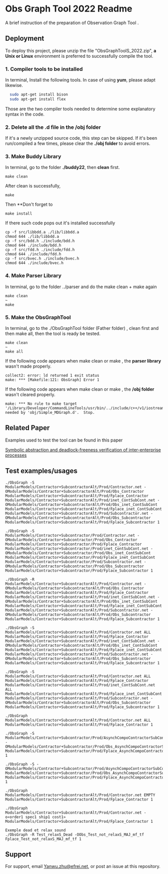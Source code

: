 
# Obs Graph Tool 2022 Readme 

A brief instruction of the preparation of Observation Graph Tool .


## Deployment

To deploy this project, please unzip the file "ObsGraphToolS_2022.zip", **a Unix or Linux** environment is preferred to successfully compile the tool.

### 1. Compiler tools to be installed

In terminal, Install the following tools. In case of using **yum**, please adapt likewise.

```bash
  sudo apt-get install bison
  sudo apt-get install flex
```

Those are the two compiler tools needed to determine some explanatory syntax in the code.

### 2. Delete all the .d file in the /obj folder

If it's a newly unzipped source code, this step can be skipped. 
If it's been run/compiled a few times, please clear the **./obj folder** to avoid errors.

### 3. Make Buddy Library

In terminal, go to the folder **./buddy22**, then **clean** first. 
```
make clean
```
After clean is successfully, 
```
make
```
Then **Don't forget to
``` 
make install
```
If there such code pops out it's installed successfully
```
cp -f src/libbdd.a ./lib/libbdd.a
chmod 644 ./lib/libbdd.a
cp -f src/bdd.h ./include/bdd.h
chmod 644 ./include/bdd.h
cp -f src/fdd.h ./include/fdd.h
chmod 644 ./include/fdd.h
cp -f src/bvec.h ./include/bvec.h
chmod 644 ./include/bvec.h
```

### 4. Make Parser Library
In terminal, go to the folder ../parser and do the make clean + make again
```
make clean
~
make 
```

### 5. Make the ObsGraphTool

In terminal, go to the ./ObsGraphTool folder (Father folder) , clean first and then make all, then the tool is ready be tested.
```
make clean
~
make all
```

If the following code appears when make clean or make , the **parser library** wasn't made properly.
```
collect2: error: ld returned 1 exit status
make: *** [Makefile:121: ObsGraph] Error 1
```
If the following code appears when make clean or make , the **/obj folder** wasn't cleared properly.
```
make: *** No rule to make target '/Library/Developer/CommandLineTools/usr/bin/../include/c++/v1/iostream', needed by 'obj/Simple_MDGraph.d'.  Stop.

```
## Related Paper

Examples used to test the tool can be found in this paper

[Symbolic abstraction and deadlock-freeness verification of inter-enterprise processes
](https://www.sciencedirect.com/science/article/pii/S0169023X11000140)


## Test examples/usages

```
./ObsGraph -S ModularModels/Contractor+SubcontractorAlt/Prod/Contractor.net -OModularModels/Contractor+SubcontractorAlt/Prod/Obs_Contractor ModularModels/Contractor+SubcontractorAlt/Prod/Fplace_Contractor ModularModels/Contractor+SubcontractorAlt/Prod/inet_ContSubCont.net -OModularModels/Contractor+SubcontractorAlt/Prod/Obs_inet_ContSubCont ModularModels/Contractor+SubcontractorAlt/Prod/Fplace_inet_ContSubCont ModularModels/Contractor+SubcontractorAlt/Prod/Subcontractor.net -OModularModels/Contractor+SubcontractorAlt/Prod/Obs_Subcontractor ModularModels/Contractor+SubcontractorAlt/Prod/Fplace_Subcontractor 1

./ObsGraph -S ModularModels/Contractor+Subcontractor/Prod/Contractor.net -OModularModels/Contractor+Subcontractor/Prod/Obs_Contractor ModularModels/Contractor+Subcontractor/Prod/Fplace_Contractor ModularModels/Contractor+Subcontractor/Prod/inet_ContSubCont.net -OModularModels/Contractor+Subcontractor/Prod/Obs_inet_ContSubCont ModularModels/Contractor+Subcontractor/Prod/Fplace_inet_ContSubCont ModularModels/Contractor+Subcontractor/Prod/Subcontractor.net -OModularModels/Contractor+Subcontractor/Prod/Obs_Subcontractor ModularModels/Contractor+Subcontractor/Prod/Fplace_Subcontractor 1

./ObsGraph -R ModularModels/Contractor+SubcontractorAlt/Prod/Contractor.net -OModularModels/Contractor+SubcontractorAlt/Prod/Obs_Contractor ModularModels/Contractor+SubcontractorAlt/Prod/Fplace_Contractor ModularModels/Contractor+SubcontractorAlt/Prod/inet_ContSubCont.net -OModularModels/Contractor+SubcontractorAlt/Prod/Obs_inet_ContSubCont ModularModels/Contractor+SubcontractorAlt/Prod/Fplace_inet_ContSubCont ModularModels/Contractor+SubcontractorAlt/Prod/Subcontractor.net -OModularModels/Contractor+SubcontractorAlt/Prod/Obs_Subcontractor ModularModels/Contractor+SubcontractorAlt/Prod/Fplace_Subcontractor 1

./ObsGraph -S ModularModels/Contractor+SubcontractorAlt/Prod/Contractor.net ALL ModularModels/Contractor+SubcontractorAlt/Prod/Fplace_Contractor ModularModels/Contractor+SubcontractorAlt/Prod/inet_ContSubCont.net -OModularModels/Contractor+SubcontractorAlt/Prod/Obs_inet_ContSubCont ModularModels/Contractor+SubcontractorAlt/Prod/Fplace_inet_ContSubCont ModularModels/Contractor+SubcontractorAlt/Prod/Subcontractor.net -OModularModels/Contractor+SubcontractorAlt/Prod/Obs_Subcontractor ModularModels/Contractor+SubcontractorAlt/Prod/Fplace_Subcontractor 1

./ObsGraph -S ModularModels/Contractor+SubcontractorAlt/Prod/Contractor.net ALL ModularModels/Contractor+SubcontractorAlt/Prod/Fplace_Contractor ModularModels/Contractor+SubcontractorAlt/Prod/inet_ContSubCont.net ALL ModularModels/Contractor+SubcontractorAlt/Prod/Fplace_inet_ContSubCont ModularModels/Contractor+SubcontractorAlt/Prod/Subcontractor.net -OModularModels/Contractor+SubcontractorAlt/Prod/Obs_Subcontractor ModularModels/Contractor+SubcontractorAlt/Prod/Fplace_Subcontractor 1

./ObsGraph ModularModels/Contractor+SubcontractorAlt/Prod/Contractor.net ALL ModularModels/Contractor+SubcontractorAlt/Prod/Fplace_Contractor 1

./ObsGraph -S ModularModels/Contractor+Subcontractor/Prod/AsynchCompoContractorSubContractor.net -OModularModels/Contractor+Subcontractor/Prod/Obs_AsynchCompoContractorSubContractor.txt ModularModels/Contractor+Subcontractor/Prod/Fplace_AsynchCompoContractorSubContractor.txt 1

./ObsGraph -S -OModularModels/Contractor+Subcontractor/Prod/AsynchCompoContractorSubContractor.net ModularModels/Contractor+Subcontractor/Prod/Obs_AsynchCompoContractorSubContractor.txt ModularModels/Contractor+Subcontractor/Prod/Fplace_AsynchCompoContractorSubContractor.txt 1

./ObsGraph ModularModels/Contractor+SubcontractorAlt/Prod/Contractor.net EMPTY ModularModels/Contractor+SubcontractorAlt/Prod/Fplace_Contractor 1

./ObsGraph ModularModels/Contractor+SubcontractorAlt/Prod/Contractor.net -o«order1 spec1 ship1 cost1» ModularModels/Contractor+SubcontractorAlt/Prod/Fplace_Contractor 1

Exemple dead et relax sound
./ObsGraph -R Test_relaxS_Dead -OObs_Test_not_relaxS_MAJ_mf_tf Fplace_Test_not_relaxS_MAJ_mf_tf 1
```


## Support

For support, email Yanwu.zhu@efrei.net, or post an issue at this repository.

